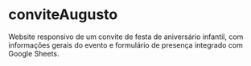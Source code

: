 # conviteAugusto
Website responsivo de um convite de festa de aniversário infantil, com informações gerais do evento e formulário de presença integrado com Google Sheets.
